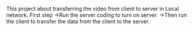 This project about transferring the video from client to server in Local network. First step
->Run the server coding to turn on server.
->Then run the client to transfer the data from the client to the server.

